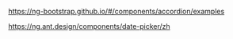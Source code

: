 https://ng-bootstrap.github.io/#/components/accordion/examples

https://ng.ant.design/components/date-picker/zh
